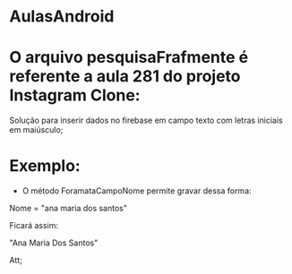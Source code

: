 # AulasAndroid

# O arquivo pesquisaFrafmente é referente a aula 281 do projeto Instagram Clone:

Solução para inserir dados no firebase em campo texto com letras iniciais em maiúsculo;
# Exemplo:

 
* O método ForamataCampoNome permite gravar dessa forma:

Nome = "ana maria dos santos"

Ficará assim:

"Ana Maria Dos Santos"


Att;
